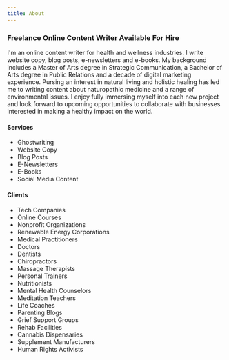 ```yaml
---
title: About
---
```

### Freelance Online Content Writer Available For Hire

I'm an online content writer for health and wellness industries. I write website copy, blog posts, e-newsletters and e-books. My background includes a Master of Arts degree in Strategic Communication, a Bachelor of Arts degree in Public Relations and a decade of digital marketing experience. Pursing an interest in natural living and holistic healing has led me to writing content about naturopathic medicine and a range of environmental issues. I enjoy fully immersing myself into each new project and look forward to upcoming opportunities to collaborate with businesses interested in making a healthy impact on the world.

#### Services

* Ghostwriting
* Website Copy
* Blog Posts
* E-Newsletters
* E-Books
* Social Media Content

#### Clients

* Tech Companies
* Online Courses
* Nonprofit Organizations
* Renewable Energy Corporations 
* Medical Practitioners
* Doctors
* Dentists
* Chiropractors 
* Massage Therapists
* Personal Trainers
* Nutritionists
* Mental Health Counselors
* Meditation Teachers
* Life Coaches
* Parenting Blogs
* Grief Support Groups
* Rehab Facilities
* Cannabis Dispensaries
* Supplement Manufacturers 
* Human Rights Activists
